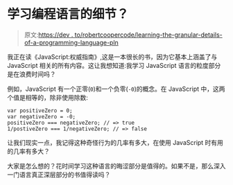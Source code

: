 # 学习编程语言的细节？

> 原文:[https://dev . to/robertcoopercode/learning-the-granular-details-of-a-programming-language-pln](https://dev.to/robertcoopercode/learning-the-granular-details-of-a-programming-language-pln)

我正在读《JavaScript:权威指南》,这是一本很长的书，因为它基本上涵盖了与 JavaScript 相关的所有内容。这让我想知道:我学习 JavaScript 语言的粒度部分是在浪费时间吗？

例如，JavaScript 有一个正零(`0`)和一个负零(`-0`)的概念。在 JavaScript 中，这两个值是相等的，除非使用除数:

```
var positiveZero = 0;
var negativeZero = -0;
positiveZero === negativeZero; // => true
1/postiveZero === 1/negativeZero; // => false 
```

让我们现实一点，我记得这种奇怪行为的几率有多大，在使用 JavaScript 时有用的几率有多大？

大家是怎么想的？花时间学习这种语言的晦涩部分是值得的。如果不是，那么深入一门语言真正深层部分的书值得读吗？